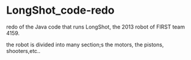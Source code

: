 LongShot_code-redo
==================

redo of the Java code that runs LongShot,
the 2013 robot of FIRST team 4159.


the robot is divided into many section;s the motors, the pistons, shooters,etc..
